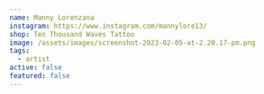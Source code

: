 ```yaml
---
name: Manny Lorenzana
instagram: https://www.instagram.com/mannylore13/
shop: Ten Thousand Waves Tattoo
image: /assets/images/screenshot-2023-02-05-at-2.20.17-pm.png
tags:
  - artist
active: false
featured: false
---
```

